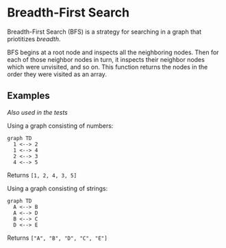 # Breadth-First Search

Breadth-First Search (BFS) is a strategy for searching in a graph that priotitizes _breadth_.

BFS begins at a root node and inspects all the neighboring nodes. Then for each of those neighbor nodes in turn, it inspects their neighbor nodes which were unvisited, and so on. This function returns the nodes in the order they were visited as an array.

## Examples

_Also used in the tests_

Using a graph consisting of numbers:

```mermaid
graph TD
  1 <--> 2
  1 <--> 4
  2 <--> 3
  4 <--> 5
```

Returns `[1, 2, 4, 3, 5]`

Using a graph consisting of strings:

```mermaid
graph TD
  A <--> B
  A <--> D
  B <--> C
  D <--> E
```

Returns `["A", "B", "D", "C", "E"]`
